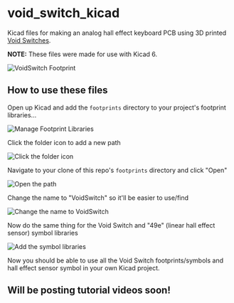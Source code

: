 # void_switch_kicad
Kicad files for making an analog hall effect keyboard PCB using 3D printed [Void Switches](https://github.com/riskable/void_switch).

**NOTE:** These files were made for use with Kicad 6.

![VoidSwitch Footprint](/assets/images/voidswitch_footprint.png)

## How to use these files
Open up Kicad and add the `footprints` directory to your project's footprint libraries...

![Manage Footprint Libraries](/assets/images/prefs_footprints.png)

Click the folder icon to add a new path

![Click the folder icon](/assets/images/add_footprint_path1.png)

Navigate to your clone of this repo's `footprints` directory and click "Open"

![Open the path](/assets/images/add_footprint_path2.png)

Change the name to "VoidSwitch" so it'll be easier to use/find

![Change the name to VoidSwitch](/assets/images/add_footprint_path3.png)

Now do the same thing for the Void Switch and "49e" (linear hall effect sensor) symbol libraries

![Add the symbol libraries](/assets/images/add_symbols1.png)

Now you should be able to use all the Void Switch footprints/symbols and hall effect sensor symbol in your own Kicad project.

## Will be posting tutorial videos soon!
